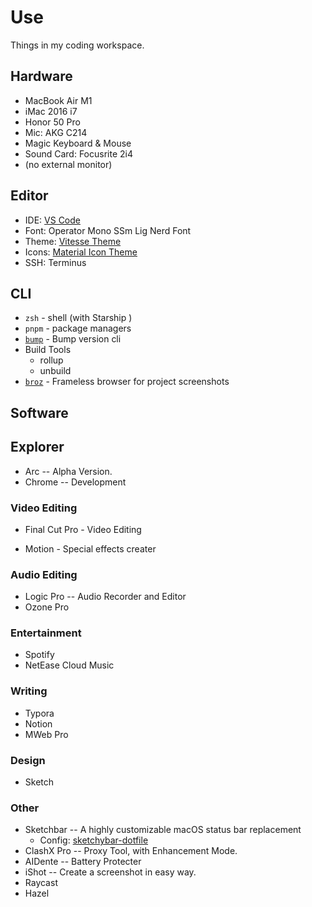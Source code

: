 # Use

Things in my coding workspace.

## Hardware

- MacBook Air M1
- iMac 2016 i7
- Honor 50 Pro
- Mic: AKG C214
- Magic Keyboard & Mouse
- Sound Card: Focusrite 2i4
- (no external monitor)

## Editor

- IDE: [VS Code](https://code.visualstudio.com/)
- Font: Operator Mono SSm Lig Nerd Font
- Theme: [Vitesse Theme](https://github.com/antfu/vscode-theme-vitesse)
- Icons: [Material Icon Theme](https://marketplace.visualstudio.com/items?itemName=PKief.material-icon-theme)
- SSH: Terminus

## CLI

- `zsh` - shell (with Starship )
- `pnpm` - package managers
- [`bump`](https://github.com/Innei/bump-version) - Bump version cli
- Build Tools
  - rollup
  - unbuild
- [`broz`](https://github.com/antfu/broz) - Frameless browser for project screenshots

## Software

## Explorer

- Arc -- Alpha Version.
- Chrome -- Development

### Video Editing

- Final Cut Pro - Video Editing

- Motion - Special effects creater

### Audio Editing

- Logic Pro -- Audio Recorder and Editor
- Ozone Pro

### Entertainment

- Spotify
- NetEase Cloud Music

### Writing

- Typora
- Notion
- MWeb Pro

### Design

- Sketch

### Other

- Sketchbar -- A highly customizable macOS status bar replacement
  - Config: [sketchybar-dotfile](https://github.com/wibus-wee/sketchybar-dotfile)
- ClashX Pro -- Proxy Tool, with Enhancement Mode.
- AIDente -- Battery Protecter
- iShot -- Create a screenshot in easy way.
- Raycast
- Hazel
